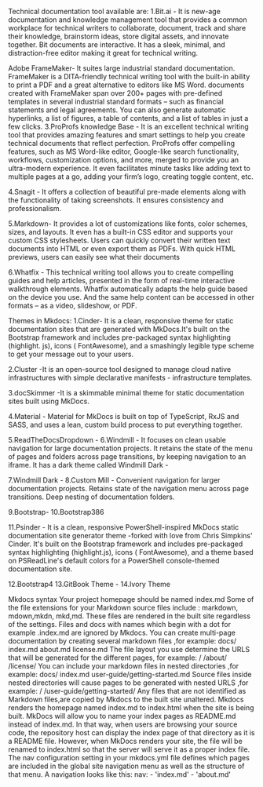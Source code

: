 Technical documentation tool available are: 1.Bit.ai - It is new-age documentation and knowledge management tool that provides a common workplace for technical writers to collaborate, document, track and share their knowledge, brainstorm ideas, store digital assets, and innovate together. Bit documents are interactive. It has a sleek, minimal, and distraction-free editor making it great for technical writing.

Adobe FrameMaker- It suites large industrial standard documentation. FrameMaker is a DITA-friendly technical writing tool with the built-in ability to print a PDF and a great alternative to editors like MS Word. documents created with FrameMaker span over 200+ pages with pre-defined templates in several industrial standard formats – such as financial statements and legal agreements. You can also generate automatic hyperlinks, a list of figures, a table of contents, and a list of tables in just a few clicks.
3.ProProfs knowledge Base - It is an excellent technical writing tool that provides amazing features and smart settings to help you create technical documents that reflect perfection. ProProfs offer compelling features, such as MS Word-like editor, Google-like search functionality, workflows, customization options, and more, merged to provide you an ultra-modern experience. It even facilitates minute tasks like adding text to multiple pages at a go, adding your firm’s logo, creating toggle content, etc.

4.Snagit - It offers a collection of beautiful pre-made elements along with the functionality of taking screenshots. It ensures consistency and professionalism.

5.Markdown- It provides a lot of customizations like fonts, color schemes, sizes, and layouts. It even has a built-in CSS editor and supports your custom CSS stylesheets. Users can quickly convert their written text documents into HTML or even export them as PDFs. With quick HTML previews, users can easily see what their documents

6.Whatfix - This technical writing tool allows you to create compelling guides and help articles, presented in the form of real-time interactive walkthrough elements. Whatfix automatically adapts the help guide based on the device you use. And the same help content can be accessed in other formats – as a video, slideshow, or PDF.

Themes in Mkdocs: 1.Cinder- It is a clean, responsive theme for static documentation sites that are generated with MkDocs.It's built on the Bootstrap framework and includes pre-packaged syntax highlighting (highlight. js), icons ( FontAwesome), and a smashingly legible type scheme to get your message out to your users.

2.Cluster -It is an open-source tool designed to manage cloud native infrastructures with simple declarative manifests - infrastructure templates.

3.docSkimmer -It is a skimmable minimal theme for static documentation sites built using MkDocs.

4.Material - Material for MkDocs is built on top of TypeScript, RxJS and SASS, and uses a lean, custom build process to put everything together.

5.ReadTheDocsDropdown - 6.Windmill - It focuses on clean usable navigation for large documentation projects. It retains the state of the menu of pages and folders across page transitions, by keeping navigation to an iframe. It has a dark theme called Windmill Dark -

7.Windmill Dark - 8.Custom Mill - Convenient navigation for larger documentation projects. Retains state of the navigation menu across page transitions. Deep nesting of documentation folders.

9.Bootstrap- 10.Bootstrap386

11.Psinder - It is a clean, responsive PowerShell-inspired MkDocs static documentation site generator theme -forked with love from Chris Simpkins' Cinder. It's built on the Bootstrap framework and includes pre-packaged syntax highlighting (highlight.js), icons ( FontAwesome), and a theme based on PSReadLine's default colors for a PowerShell console-themed documentation site.

12.Bootstrap4 13.GitBook Theme - 14.Ivory Theme

Mkdocs syntax Your project homepage should be named index.md Some of the file extensions for your Markdown source files include : markdown, mdown,mkdn, mkd,md. These files are rendered in the built site regardless of the settings. Files and docs with names which begin with a dot for example .index.md are ignored by Mkdocs. You can create multi-page documentation by creating several markdown files ,for example: docs/ index.md about.md license.md The file layout you use determine the URLS that will be generated for the different pages, for example: / /about/ /license/ You can include your markdown files in nested directories ,for example: docs/ index.md user-guide/getting-started.md Source files inside nested directories will cause pages to be generated with nested URLS ,for example: / /user-guide/getting-started/ Any files that are not identified as Markdown files,are copied by Mkdocs to the built site unaltered. Mkdocs renders the homepage named index.md to index.html when the site is being built. MkDocs will allow you to name your index pages as README.md instead of index.md. In that way, when users are browsing your source code, the repository host can display the index page of that directory as it is a README file. However, when MkDocs renders your site, the file will be renamed to index.html so that the server will serve it as a proper index file. The nav configuration setting in your mkdocs.yml file defines which pages are included in the global site navigation menu as well as the structure of that menu. A navigation looks like this: nav: - 'index.md' - 'about.md'